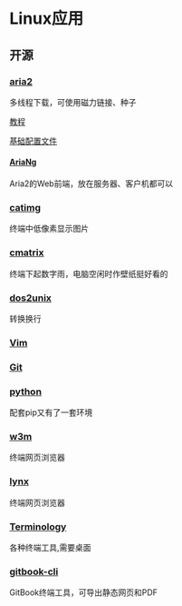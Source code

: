 # Linux应用

## 开源

### [aria2](https://aria2.github.io/)

多线程下载，可使用磁力链接、种子

[教程](https://yorkchou.com/aria2.html)

[基础配置文件](http://aria2c.com/usage.html)

#### [AriaNg](https://github.com/mayswind/AriaNg)

Aria2的Web前端，放在服务器、客户机都可以

### [catimg](https://github.com/posva/catimg)

终端中低像素显示图片

### [cmatrix](https://github.com/abishekvashok/cmatrix)

终端下起数字雨，电脑空闲时作壁纸挺好看的

### [dos2unix](http://dos2unix.sourceforge.net/)

转换换行

### [Vim](https://github.com/vim/vimhttps://www.vim.org/)

### [Git](https://git-scm.com/)

### [python](https://www.python.org/)

配套pip又有了一套环境

### [w3m](http://w3m.sourceforge.net/)

终端网页浏览器

### [lynx](https://lynx.browser.org/)

终端网页浏览器

### [Terminology](https://www.enlightenment.org/about-terminology.md)

各种终端工具,需要桌面

### [gitbook-cli](https://github.com/GitbookIO/gitbook-cli)

GitBook终端工具，可导出静态网页和PDF